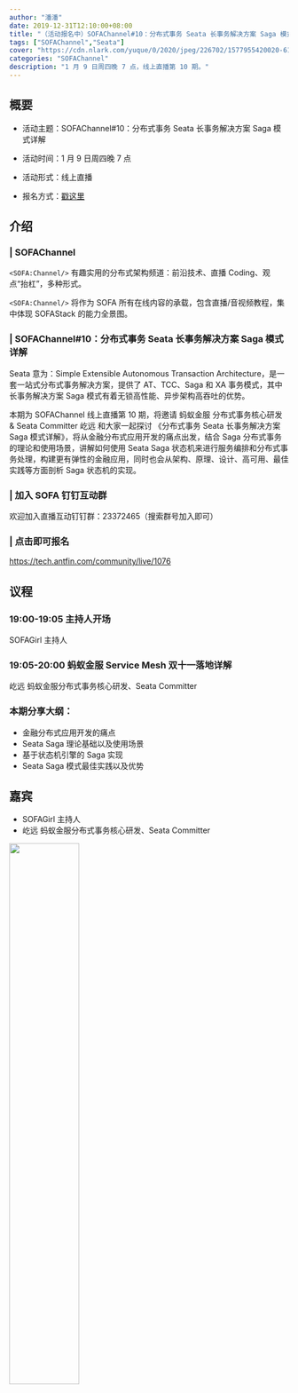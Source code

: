 ```yaml
---
author: "潘潘"
date: 2019-12-31T12:10:00+08:00
title: "（活动报名中）SOFAChannel#10：分布式事务 Seata 长事务解决方案 Saga 模式详解"
tags: ["SOFAChannel","Seata"]
cover: "https://cdn.nlark.com/yuque/0/2020/jpeg/226702/1577955420020-6130e41b-14b0-46cc-a25e-e10fe19310ee.jpeg"
categories: "SOFAChannel"
description: "1 月 9 日周四晚 7 点，线上直播第 10 期。"
---
```


## 概要

- 活动主题：SOFAChannel#10：分布式事务 Seata 长事务解决方案 Saga 模式详解

- 活动时间：1 月 9 日周四晚 7 点

- 活动形式：线上直播

- 报名方式：[戳这里](https://tech.antfin.com/community/live/1076)

## 介绍

### | SOFAChannel

`<SOFA:Channel/>` 有趣实用的分布式架构频道：前沿技术、直播 Coding、观点“抬杠”，多种形式。 

`<SOFA:Channel/>` 将作为 SOFA 所有在线内容的承载，包含直播/音视频教程，集中体现 SOFAStack 的能力全景图。

### | SOFAChannel#10：分布式事务 Seata 长事务解决方案 Saga 模式详解

Seata 意为：Simple Extensible Autonomous Transaction Architecture，是一套一站式分布式事务解决方案，提供了 AT、TCC、Saga 和 XA 事务模式，其中长事务解决方案 Saga 模式有着无锁高性能、异步架构高吞吐的优势。

本期为 SOFAChannel 线上直播第 10 期，将邀请 蚂蚁金服 分布式事务核心研发 & Seata Committer 屹远 和大家一起探讨 《分布式事务 Seata 长事务解决方案 Saga 模式详解》，将从金融分布式应用开发的痛点出发，结合 Saga 分布式事务的理论和使用场景，讲解如何使用 Seata Saga 状态机来进行服务编排和分布式事务处理，构建更有弹性的金融应用，同时也会从架构、原理、设计、高可用、最佳实践等方面剖析 Saga 状态机的实现。

### | 加入 SOFA 钉钉互动群

欢迎加入直播互动钉钉群：23372465（搜索群号加入即可）

### | 点击即可报名

<https://tech.antfin.com/community/live/1076>

## 议程

### 19:00-19:05  主持人开场

SOFAGirl 主持人

### 19:05-20:00  蚂蚁金服 Service Mesh 双十一落地详解

屹远 蚂蚁金服分布式事务核心研发、Seata Committer

### 本期分享大纲：

- 金融分布式应用开发的痛点
- Seata Saga 理论基础以及使用场景
- 基于状态机引擎的 Saga 实现
- Seata Saga 模式最佳实践以及优势

## 嘉宾

- SOFAGirl  主持人
- 屹远 蚂蚁金服分布式事务核心研发、Seata Committer

<img src="https://cdn.nlark.com/yuque/0/2020/jpeg/226702/1577956424943-4f275610-6536-4dc3-94d5-2a7999f80f43.jpeg" width=50%>